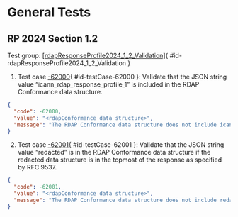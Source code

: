 # General Tests

## RP 2024 Section 1.2

Test group: [[rdapResponseProfile2024_1_2_Validation]](#id-rdapResponseProfile2024_1_2_Validation){ #id-rdapResponseProfile2024_1_2_Validation }

1. Test case [-62000](#id-testCase-62000){ #id-testCase-62000 }: Validate that the JSON string value “icann_rdap_response_profile_1” is included in the RDAP Conformance data structure.
```json
{
  "code": -62000,
  "value": "<rdapConformance data structure>",
  "message": "The RDAP Conformance data structure does not include icann_rdap_response_profile_1."
}
```
2. Test case [-62001](#id-testCase-62001){ #id-testCase-62001 }: Validate that the JSON string value “redacted” is in the RDAP Conformance data structure if the redacted data structure is in the topmost of the response as specified by RFC 9537.
```json
{
  "code": -62001,
  "value": "<rdapConformance data structure>",
  "message": "The RDAP Conformance data structure does not include redacted but RFC 9537 is being used."
}
```